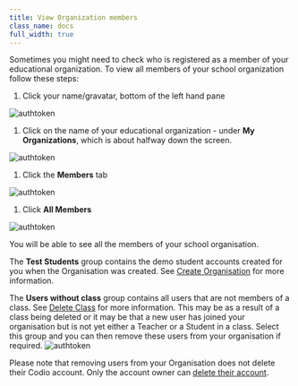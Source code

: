```yaml
---
title: View Organization members
class_name: docs
full_width: true
---
```


Sometimes you might need to check who is registered as a member of your educational organization. To view all members of your school organization follow these steps:

1. Click your name/gravatar, bottom of the left hand pane
<img alt="authtoken" src="/img/docs/class_administration/profilepic.png" class="simple"/>

1. Click on the name of your  educational organization - under **My Organizations**, which is about halfway down the screen. 
<img alt="authtoken" src="/img/docs/class_administration/addteachers/myschoolorg.png" class="simple"/>

1. Click the **Members** tab 
<img alt="authtoken" src="/img/docs/manage_organization/memberstab.png" class="simple"/>

1. Click **All Members**
<img alt="authtoken" src="/img/docs/manage_organization/members.png" class="simple"/>

You will be able to see all the members of your school organisation.

The **Test Students** group contains the demo student accounts created for you when the Organisation was created. See [Create Organisation](/docs/dashboard/create/createorg/) for more information.

The **Users without class** group contains all users that are not members of a class. See [Delete Class](/docs/classes/classmanagement/delete) for more information.  This may be as a result of a class being deleted or it may be that a new user has joined your organisation but is not yet either a Teacher or a Student in a class.
Select this group and you can then remove these users from your organisation if required. 
<img alt="authtoken" src="/img/docs/manage_organization/orphanedusers.png" class="simple"/>

Please note that removing users from your Organisation does not delete their Codio account. Only the account owner can [delete their account](/docs/dashboard/account/delete).
